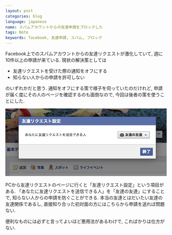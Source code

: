 ```yaml
---
layout: post
categories: blog
language: japanese
name: スパムアカウントからの友達申請をブロックした
tags: Note
keywords: facebook, 友達申請, スパム, ブロック
---
```


Facebook上でのスパムアカウントからの友達リクエストが激化していて, 週に10件以上の申請が来ている. 現状の解決策としては

* 友達リクエストを受けた際の通知をオフにする
* 知らない人からの申請を許可しない

のいずれかだと思う. 通知をオフにする策で様子を伺っていたのだけれど, 申請が届く度にその人のページを確認するのも面倒なので, 今回は後者の策を使うことにした.

<img src="/assets/content-image/ss_facebook.png" class="image-on-frame">

PCから友達リクエストのページに行くと「友達リクエスト設定」という項目がある. 「あなたに友達リクエストを送信できる人」を「友達の友達」にすることで, 知らない人からの申請を防ぐことができる. 本当の友達とはだいたい友達の友達関係であるし, 直接知り合った初対面の方にはこちらから申請を送れば問題ない.

便利なものには必ずと言ってよいほど悪用法があるわけで, こればかりは仕方がない.
